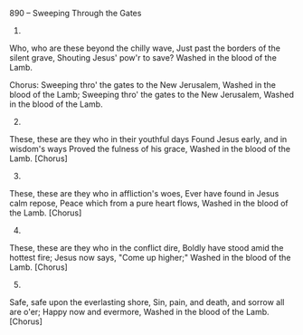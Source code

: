 890 – Sweeping Through the Gates


1.
Who, who are these beyond the chilly wave,
Just past the borders of the silent grave,
Shouting Jesus' pow'r to save?
Washed in the blood of the Lamb.

Chorus:
Sweeping thro' the gates to the New Jerusalem,
Washed in the blood of the Lamb;
Sweeping thro' the gates to the New Jerusalem,
Washed in the blood of the Lamb.

2.
These, these are they who in their youthful days
Found Jesus early, and in wisdom's ways
Proved the fulness of his grace,
Washed in the blood of the Lamb.  [Chorus]

3.
These, these are they who in affliction's woes,
Ever have found in Jesus calm repose,
Peace which from a pure heart flows,
Washed in the blood of the Lamb.  [Chorus]

4.
These, these are they who in the conflict dire,
Boldly have stood amid the hottest fire;
Jesus now says, "Come up higher;"
Washed in the blood of the Lamb.  [Chorus]

5.
Safe, safe upon the everlasting shore,
Sin, pain, and death, and sorrow all are o'er;
Happy now and evermore,
Washed in the blood of the Lamb.  [Chorus]


